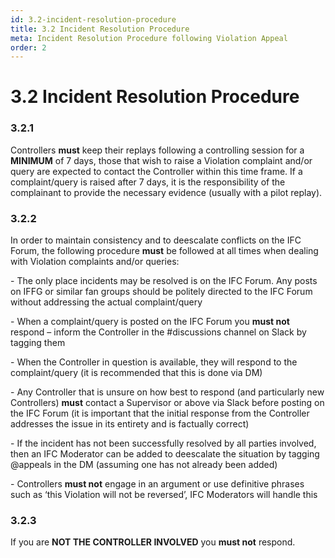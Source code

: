 ```yaml
---
id: 3.2-incident-resolution-procedure
title: 3.2 Incident Resolution Procedure
meta: Incident Resolution Procedure following Violation Appeal
order: 2
---
```


# 3.2  Incident Resolution Procedure

 

### 3.2.1    

Controllers **must** keep their replays following a controlling session for a **MINIMUM** of 7 days, those that wish to raise a Violation complaint and/or query are expected to contact the Controller within this time frame. If a complaint/query is raised after 7 days, it is the responsibility of the complainant to provide the necessary evidence (usually with a pilot replay).



### 3.2.2    

In order to maintain consistency and to deescalate conflicts on the IFC Forum, the following procedure **must** be followed at all times when dealing with Violation complaints and/or queries:

 

\-    The only place incidents may be resolved is on the IFC Forum. Any posts on IFFG or similar fan groups should be politely directed to the IFC Forum without addressing the actual complaint/query

\-    When a complaint/query is posted on the IFC Forum you **must not** respond – inform the Controller in the #discussions channel on Slack by tagging them

\-    When the Controller in question is available, they will respond to the complaint/query (it is recommended that this is done via DM)

\-    Any Controller that is unsure on how best to respond (and particularly new Controllers) **must** contact a Supervisor or above via Slack before posting on the IFC Forum (it is important that the initial response from the Controller addresses the issue in its entirety and is factually correct)

\-    If the incident has not been successfully resolved by all parties involved, then an IFC Moderator can be added to deescalate the situation by tagging @appeals in the DM (assuming one has not already been added)

\-    Controllers **must not** engage in an argument or use definitive phrases such as ‘this Violation will not be reversed’, IFC Moderators will handle this

 

### 3.2.3    

If you are **NOT THE CONTROLLER INVOLVED** you **must not** respond.

 